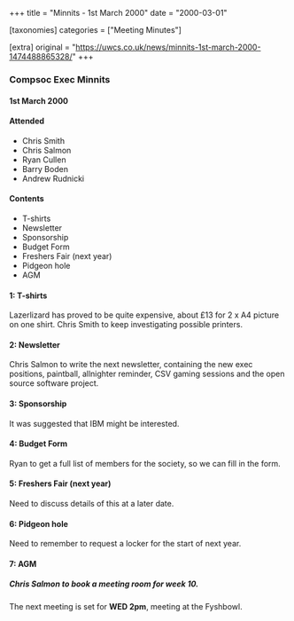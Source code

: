 +++
title = "Minnits - 1st March 2000"
date = "2000-03-01"

[taxonomies]
categories = ["Meeting Minutes"]

[extra]
original = "https://uwcs.co.uk/news/minnits-1st-march-2000-1474488865328/"
+++

### Compsoc Exec Minnits

#### 1st March 2000

#### Attended

  - Chris Smith
  - Chris Salmon
  - Ryan Cullen
  - Barry Boden
  - Andrew Rudnicki

#### Contents

  - T-shirts
  - Newsletter
  - Sponsorship
  - Budget Form
  - Freshers Fair (next year)
  - Pidgeon hole
  - AGM

#### 1: T-shirts

Lazerlizard has proved to be quite expensive, about £13 for 2 x A4 picture on one shirt. Chris Smith to keep investigating possible printers.

#### 2: Newsletter

Chris Salmon to write the next newsletter, containing the new exec positions, paintball, allnighter reminder, CSV gaming sessions and the open source software project.

#### 3: Sponsorship

It was suggested that IBM might be interested.

#### 4: Budget Form

Ryan to get a full list of members for the society, so we can fill in the form.

#### 5: Freshers Fair (next year)

Need to discuss details of this at a later date.

#### 6: Pidgeon hole

Need to remember to request a locker for the start of next year.

#### 7: AGM

##### Chris Salmon to book a meeting room for week 10.

The next meeting is set for ****WED 2pm****, meeting at the Fyshbowl.
